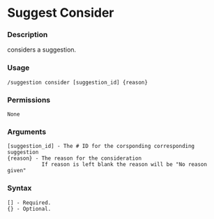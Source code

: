 # Suggest Consider

### **Description**

considers a suggestion.

### Usage

```
/suggestion consider [suggestion_id] {reason}
```

### Permissions

```
None
```

### Arguments

```
[suggestion_id] - The # ID for the corsponding corresponding suggestion
{reason} - The reason for the consideration
           If reason is left blank the reason will be "No reason given"
```

### Syntax

```
[] - Required.
{} - Optional.
```
